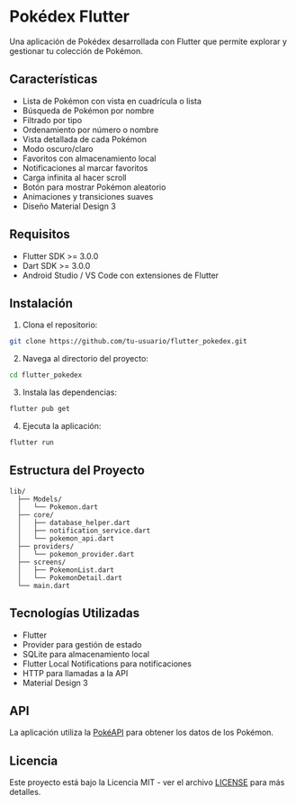 # Pokédex Flutter

Una aplicación de Pokédex desarrollada con Flutter que permite explorar y gestionar tu colección de Pokémon.

## Características

- Lista de Pokémon con vista en cuadrícula o lista
- Búsqueda de Pokémon por nombre
- Filtrado por tipo
- Ordenamiento por número o nombre
- Vista detallada de cada Pokémon
- Modo oscuro/claro
- Favoritos con almacenamiento local
- Notificaciones al marcar favoritos
- Carga infinita al hacer scroll
- Botón para mostrar Pokémon aleatorio
- Animaciones y transiciones suaves
- Diseño Material Design 3

## Requisitos

- Flutter SDK >= 3.0.0
- Dart SDK >= 3.0.0
- Android Studio / VS Code con extensiones de Flutter

## Instalación

1. Clona el repositorio:
```bash
git clone https://github.com/tu-usuario/flutter_pokedex.git
```

2. Navega al directorio del proyecto:
```bash
cd flutter_pokedex
```

3. Instala las dependencias:
```bash
flutter pub get
```

4. Ejecuta la aplicación:
```bash
flutter run
```

## Estructura del Proyecto

```
lib/
  ├── Models/
  │   └── Pokemon.dart
  ├── core/
  │   ├── database_helper.dart
  │   ├── notification_service.dart
  │   └── pokemon_api.dart
  ├── providers/
  │   └── pokemon_provider.dart
  ├── screens/
  │   ├── PokemonList.dart
  │   └── PokemonDetail.dart
  └── main.dart
```

## Tecnologías Utilizadas

- Flutter
- Provider para gestión de estado
- SQLite para almacenamiento local
- Flutter Local Notifications para notificaciones
- HTTP para llamadas a la API
- Material Design 3

## API

La aplicación utiliza la [PokéAPI](https://pokeapi.co/) para obtener los datos de los Pokémon.

## Licencia

Este proyecto está bajo la Licencia MIT - ver el archivo [LICENSE](LICENSE) para más detalles.
